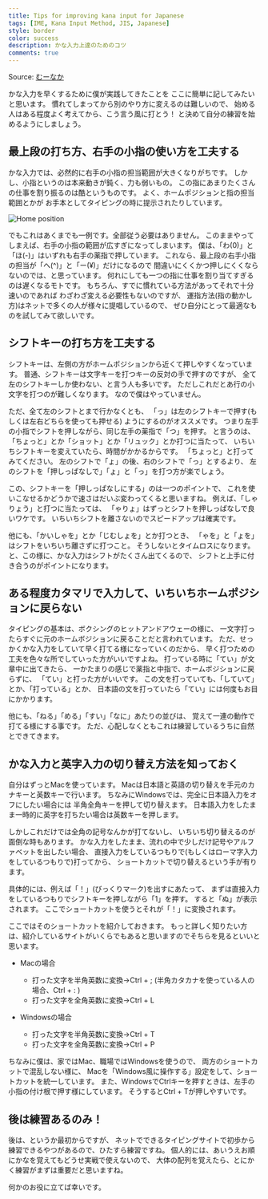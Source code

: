 ```yaml
---
title: Tips for improving kana input for Japanese
tags: [IME, Kana Input Method, JIS, Japanese]
style: border
color: success
description: かな入力上達のためのコツ
comments: true
---
```


Source: [むーなか](https://oshiraseya.blog.fc2.com/blog-entry-7.html)

かな入力を早くするために僕が実践してきたことを
ここに簡単に記してみたいと思います。
慣れてしまってから別のやり方に変えるのは難しいので、
始める人はある程度よく考えてから、こう言う風に打とう！
と決めて自分の練習を始めるようにしましょう。

## 最上段の打ち方、右手の小指の使い方を工夫する
かな入力では、必然的に右手の小指の担当範囲が大きくなりがちです。
しかし、小指というのは本来動きが鈍く、力も弱いもの。
この指にあまりたくさんの仕事を割り振るのは酷というものです。
よく、ホームポジションと指の担当範囲とかが
お手本としてタイピングの時に提示されたりしています。

![Home position](https://blog-imgs-97.fc2.com/o/s/h/oshiraseya/TouchTyping_HomePosition_QWERTY.png "Home position")

でもこれはあくまでも一例です。全部従う必要はありません。
このままやってしまえば、右手の小指の範囲が広すぎになってしまいます。
僕は、「わ(0)」と「ほ(-)」はいずれも右手の薬指で押しています。
これなら、最上段の右手小指の担当が「へ(^)」と「ー(¥)」だけになるので
間違いにくくかつ押しにくくならないのでは、と思っています。
何れにしても一つの指に仕事を割り当てすぎるのは遅くなるモトです。
もちろん、すでに慣れている方法があってそれで十分速いのであれば
わざわざ変える必要性もないのですが、
運指方法(指の動かし方)はネットで多くの人が様々に提唱しているので、
ぜひ自分にとって最適なものを試してみて欲しいです。

## シフトキーの打ち方を工夫する
シフトキーは、左側の方がホームポジションから近くて押しやすくなっています。
普通、シフトキーは文字キーを打つキーの反対の手で押すのですが、
全て左のシフトキーしか使わない、と言う人も多いです。
ただしこれだとあ行の小文字を打つのが難しくなります。
なので僕はやっていません。

ただ、全て左のシフトとまで行かなくとも、
「っ」は左のシフトキーで押す(もしくは左右どちらを使っても押せる)
ようにするのがオススメです。
つまり左手の小指でシフトを押しながら、同じ左手の薬指で「つ」を押す。
と言うのは、「ちょっと」とか「ショット」とか「リュック」とか打つに当たって、
いちいちシフトキーを変えていたら、時間がかかるからです。
「ちょっと」と打ってみてください。
左のシフトで「ょ」の後、右のシフトで「っ」とするより、
左のシフトを「押しっぱなしで」「ょ」と「っ」を打つ方が楽でしょう。

この、シフトキーを「押しっぱなしにする」のは一つのポイントで、
これを使いこなせるかどうかで速さはだいぶ変わってくると思いますね。
例えば、「しゃりょう」と打つに当たっては、
「ゃりょ」はずっとシフトを押しっぱなしで良いワケです。
いちいちシフトを離さないのでスピードアップは確実です。

他にも、「かいしゃを」とか「じむしょを」とか打つとき、
「ゃを」と「ょを」はシフトをいちいち離さずに打つこと。
そうしないとタイムロスになります。
と、この様に、かな入力はシフトがたくさん出てくるので、
シフトと上手に付き合うのがポイントになります。

## ある程度カタマリで入力して、いちいちホームポジションに戻らない
タイピングの基本は、ボクシングのヒットアンドアウェーの様に、
一文字打ったらすぐに元のホームボジションに戻ることだと言われています。
ただ、せっかくかな入力をしていて早く打てる様になっていくのだから、
早く打つための工夫を色々な所でしていった方がいいですよね。
打っている時に「てい」が文章中に出てきたら、
一かたまりの感じで薬指と中指で、ホームポジションに戻らずに、
「てい」と打った方がいいです。
この文を打っていても、「していて」とか、「打っている」とか、
日本語の文を打っていたら「てい」には何度もお目にかかります。

他にも、「ねる」「める」「すい」「なに」あたりの並びは、
覚えて一連の動作で打てる様にする事です。
ただ、心配しなくともこれは練習しているうちに自然とできてきます。

## かな入力と英字入力の切り替え方法を知っておく
自分はずっとMacを使っています。
Macは日本語と英語の切り替えを手元のカナキーと英数キーで行います。
ちなみにWindowsでは、完全に日本語入力をオフにしたい場合には
半角全角キーを押して切り替えます。
日本語入力をしたまま一時的に英字を打ちたい場合は英数キーを押します。

しかしこれだけでは全角の記号なんかが打てないし、
いちいち切り替えるのが面倒な時もあります。
かな入力をしたまま、流れの中で少しだけ記号やアルファベットを出したい場合、
直接入力をしているつもりで(もしくはローマ字入力をしているつもりで)打ってから、
ショートカットで切り替えるという手が有ります。

具体的には、例えば「！」(びっくりマーク)を出すにあたって、
まずは直接入力をしているつもりでシフトキーを押しながら「1」を押す。
すると「ぬ」が表示されます。
ここでショートカットを使うとそれが「！」に変換されます。

ここではそのショートカットを紹介しておきます。
もっと詳しく知りたい方は、紹介しているサイトがいくらでもあると思いますのでそちらを見るといいと思います。

- Macの場合
  - 打った文字を半角英数に変換→Ctrl + ; (半角カタカナを使っている人の場合、Ctrl + : )
  - 打った文字を全角英数に変換→Ctrl + L

- Windowsの場合
  - 打った文字を半角英数に変換→Ctrl + T
  - 打った文字を全角英数に変換→Ctrl + P

ちなみに僕は、家ではMac、職場ではWindowsを使うので、
両方のショートカットで混乱しない様に、
Macを「Windows風に操作する」設定をして、ショートカットを統一しています。
また、WindowsでCtrlキーを押すときは、左手の小指の付け根で押す様にしています。
そうするとCtrl + Tが押しやすいです。

## 後は練習あるのみ！
後は、というか最初からですが、
ネットでできるタイピングサイトで初歩から練習できるやつがあるので、ひたすら練習ですね。
個人的には、あいうえお順にかなを覚えてもどうせ実戦で使えないので、
大体の配列を覚えたら、とにかく練習がまずは重要だと思いますね。

何かのお役に立てば幸いです。
